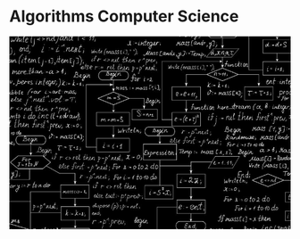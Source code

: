 # Algorithms Computer Science
![](https://github.com/TAYFUN-KAYA/Algorithms/blob/main/algorithm.jpeg)
